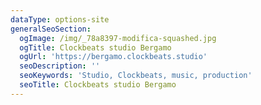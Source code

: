 ```yaml
---
dataType: options-site
generalSeoSection:
  ogImage: /img/_78a8397-modifica-squashed.jpg
  ogTitle: Clockbeats studio Bergamo
  ogUrl: 'https://bergamo.clockbeats.studio'
  seoDescription: ''
  seoKeywords: 'Studio, Clockbeats, music, production'
  seoTitle: Clockbeats studio Bergamo
---
```


